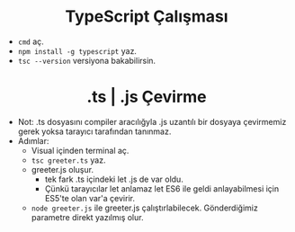 <h1 align="center"> TypeScript Çalışması </h1>

- `cmd` aç.
- `npm install -g typescript` yaz.
- `tsc --version` versiyona bakabilirsin. 

<h1 align="center"> .ts | .js Çevirme </h1>

- Not: .ts dosyasını compiler aracılığyla .js uzantılı bir dosyaya çevirmemiz gerek yoksa tarayıcı tarafından tanınmaz.
- Adımlar:
  - Visual içinden terminal aç.
  - `tsc greeter.ts` yaz. 
  - greeter.js oluşur.
    - tek fark .ts içindeki let .js de var oldu.
    - Çünkü tarayıcılar let anlamaz let ES6 ile geldi anlayabilmesi için ES5'te olan var'a çevirir.
  - `node greeter.js` ile greeter.js çalıştırlabilecek. Gönderdiğimiz parametre direkt yazılmış olur.